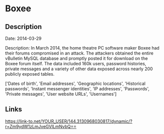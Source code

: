 # Boxee

## Description

Date: 2014-03-29

Description:
In March 2014, the home theatre PC software maker Boxee had their forums compromised in an attack. The attackers obtained the entire vBulletin MySQL database and promptly posted it for download on the Boxee forum itself. The data included 160k users, password histories, private messages and a variety of other data exposed across nearly 200 publicly exposed tables.


['Dates of birth', 'Email addresses', 'Geographic locations', 'Historical passwords', 'Instant messenger identities', 'IP addresses', 'Passwords', 'Private messages', 'User website URLs', 'Usernames']

## Links

https://link-to.net/YOUR_USER/144.3130968030817/dynamic/?r=Zm9ydW1zLmJveGVlLmNvbQ==